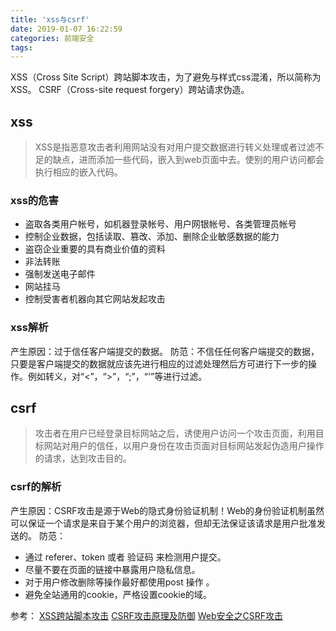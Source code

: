 ```yaml
---
title: 'xss与csrf'
date: 2019-01-07 16:22:59
categories: 前端安全
tags:
---
```

XSS（Cross Site Script）跨站脚本攻击，为了避免与样式css混淆，所以简称为XSS。
CSRF（Cross-site request forgery）跨站请求伪造。
<!--more-->
## xss
>XSS是指恶意攻击者利用网站没有对用户提交数据进行转义处理或者过滤不足的缺点，进而添加一些代码，嵌入到web页面中去。使别的用户访问都会执行相应的嵌入代码。

### xss的危害
* 盗取各类用户帐号，如机器登录帐号、用户网银帐号、各类管理员帐号
* 控制企业数据，包括读取、篡改、添加、删除企业敏感数据的能力
* 盗窃企业重要的具有商业价值的资料
* 非法转账
* 强制发送电子邮件
* 网站挂马
* 控制受害者机器向其它网站发起攻击

### xss解析
产生原因：过于信任客户端提交的数据。
防范：不信任任何客户端提交的数据，只要是客户端提交的数据就应该先进行相应的过滤处理然后方可进行下一步的操作。例如转义，对“<”，“>”，“;”，“'”等进行过滤。



## csrf
>攻击者在用户已经登录目标网站之后，诱使用户访问一个攻击页面，利用目标网站对用户的信任，以用户身份在攻击页面对目标网站发起伪造用户操作的请求，达到攻击目的。

### csrf的解析
产生原因：CSRF攻击是源于Web的隐式身份验证机制！Web的身份验证机制虽然可以保证一个请求是来自于某个用户的浏览器，但却无法保证该请求是用户批准发送的。
防范：
* 通过 referer、token 或者 验证码 来检测用户提交。
* 尽量不要在页面的链接中暴露用户隐私信息。
* 对于用户修改删除等操作最好都使用post 操作 。
* 避免全站通用的cookie，严格设置cookie的域。

参考：
[XSS跨站脚本攻击](https://www.cnblogs.com/phpstudy2015-6/p/6767032.html)
[CSRF攻击原理及防御](https://www.cnblogs.com/shytong/p/5308667.html)
[Web安全之CSRF攻击](http://www.cnblogs.com/lovesong/p/5233195.html)

